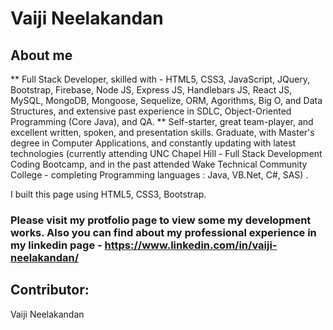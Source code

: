 # Vaiji Neelakandan

## About me

** Full Stack Developer, skilled with - HTML5, CSS3, JavaScript, JQuery, Bootstrap, Firebase, Node JS, Express JS, Handlebars JS, React JS, MySQL, MongoDB, Mongoose, Sequelize, ORM, Agorithms, Big O, and Data Structures, and extensive past experience in SDLC, Object-Oriented Programming (Core Java), and QA. 
** Self-starter, great team-player, and excellent written, spoken, and presentation skills. Graduate, with Master's degree in Computer Applications, and constantly updating with latest technologies (currently attending UNC Chapel Hill - Full Stack Development Coding Bootcamp, and in the past attended Wake Technical Community College - completing Programming languages : Java, VB.Net, C#, SAS) .

I built this page using HTML5, CSS3, Bootstrap.

### Please visit my protfolio page to view some my development works. Also you can find about my professional experience in my linkedin page - https://www.linkedin.com/in/vaiji-neelakandan/

## Contributor:
Vaiji Neelakandan
